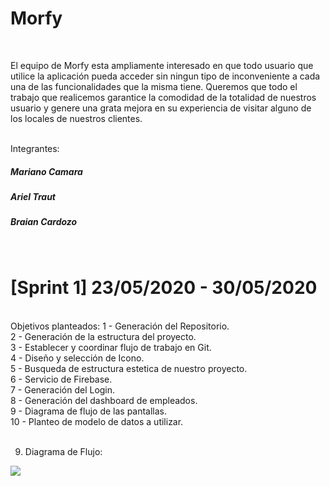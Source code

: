 <h1>Morfy</h1>
<br>
<p>El equipo de Morfy esta ampliamente interesado en que todo usuario que utilice la aplicación pueda acceder sin ningun tipo de inconveniente a cada una de las funcionalidades que la misma tiene. 
Queremos que todo el trabajo que realicemos garantice la comodidad de la totalidad de nuestros usuario y genere una grata mejora en su experiencia de visitar alguno de los locales de nuestros clientes. </p>
<br>
Integrantes:<br>
<h5>Mariano Camara</h5>
<h5>Ariel Traut</h5>
<h5>Braian Cardozo</h5>

<br>
<h1>[Sprint 1] 23/05/2020 - 30/05/2020</h1>
<br>
Objetivos planteados: 
1 - Generación del Repositorio.<br>
2 - Generación de la estructura del proyecto.<br>
3 - Establecer y coordinar flujo de trabajo en Git.<br>
4 - Diseño y selección de Icono.<br>
5 - Busqueda de estructura estetica de nuestro proyecto. <br>
6 - Servicio de Firebase.<br>
7 - Generación del Login.<br>
8 - Generación del dashboard de empleados.<br>
9 - Diagrama de flujo de las pantallas.<br>
10 - Planteo de modelo de datos a utilizar. <br><br>

9) Diagrama de Flujo:
<img src="\CardozoBraianEzequiel\2020_TP_PPS_Comanda_1_cuatri\blob\master\morfy\src\assets\general%20resources\flow-v2.png" style="max-width:100%;">
